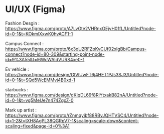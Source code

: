 # UI/UX (Figma)

Fashion Desgin : https://www.figma.com/proto/A7LvGte2VHRnxOEjyH01fL/Untitled?node-id=0-1&t=KOkmlXxwK0hvACF1-1


Campus Connect : https://www.figma.com/proto/6x3oU2RFZpKvCUf02xIgBb/Campus-connect?node-id=80-309&starting-point-node-id=9%3A55&t=l6WcWAIdVURS4xe0-1


Ev vehicle     : https://www.figma.com/design/GlVlUwFT6j4HET1PJs3SJ3/Untitled?node-id=0-1&t=SQd5WcEMMvj4B0xd-1   


starbucks      : https://www.figma.com/design/dKiqDL69f8RiYtxakB82nA/Untitled?node-id=0-1&t=vg5MeUe7n474ZgxZ-0


Mark up artist : https://www.figma.com/proto/rZnmqyibf88RBvJQHTVSC4/Untitled?node-id=1-2&t=tXH8AgPL38QGRpV7-1&scaling=scale-down&content-scaling=fixed&page-id=0%3A1

